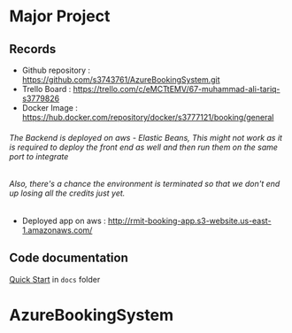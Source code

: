 # Major Project


## Records

* Github repository : https://github.com/s3743761/AzureBookingSystem.git
* Trello Board : https://trello.com/c/eMCTtEMV/67-muhammad-ali-tariq-s3779826
* Docker Image : https://hub.docker.com/repository/docker/s3777121/booking/general
###### The Backend is deployed on aws - Elastic Beans, This might not work as it is required to deploy the front end as well and then run them on the same port to integrate
###### Also, there's a chance the environment is terminated so that we don't end up losing all the credits just yet.
* Deployed app on aws : http://rmit-booking-app.s3-website.us-east-1.amazonaws.com/


## Code documentation

[Quick Start](/docs/README.md) in `docs` folder
# AzureBookingSystem

